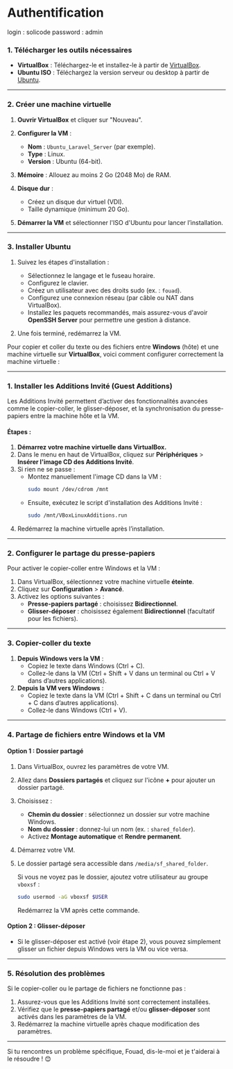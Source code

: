 # Authentification 

login : solicode
password : admin


### **1. Télécharger les outils nécessaires**

- **VirtualBox** : Téléchargez-le et installez-le à partir de [VirtualBox](https://www.virtualbox.org/).
- **Ubuntu ISO** : Téléchargez la version serveur ou desktop à partir de [Ubuntu](https://ubuntu.com/download).

---

### **2. Créer une machine virtuelle**
1. **Ouvrir VirtualBox** et cliquer sur "Nouveau".
2. **Configurer la VM** :
   - **Nom** : `Ubuntu_Laravel_Server` (par exemple).
   - **Type** : Linux.
   - **Version** : Ubuntu (64-bit).
3. **Mémoire** : Allouez au moins 2 Go (2048 Mo) de RAM.
4. **Disque dur** :
   - Créez un disque dur virtuel (VDI).
   - Taille dynamique (minimum 20 Go).

5. **Démarrer la VM** et sélectionner l'ISO d'Ubuntu pour lancer l’installation.

---

### **3. Installer Ubuntu**
1. Suivez les étapes d'installation :
   - Sélectionnez le langage et le fuseau horaire.
   - Configurez le clavier.
   - Créez un utilisateur avec des droits sudo (ex. : `fouad`).
   - Configurez une connexion réseau (par câble ou NAT dans VirtualBox).
   - Installez les paquets recommandés, mais assurez-vous d'avoir **OpenSSH Server** pour permettre une gestion à distance.

2. Une fois terminé, redémarrez la VM.




Pour copier et coller du texte ou des fichiers entre **Windows** (hôte) et une machine virtuelle sur **VirtualBox**, voici comment configurer correctement la machine virtuelle :

---

### **1. Installer les Additions Invité (Guest Additions)**

Les Additions Invité permettent d’activer des fonctionnalités avancées comme le copier-coller, le glisser-déposer, et la synchronisation du presse-papiers entre la machine hôte et la VM.

#### Étapes :

1. **Démarrez votre machine virtuelle dans VirtualBox.**
2. Dans le menu en haut de VirtualBox, cliquez sur **Périphériques** > **Insérer l'image CD des Additions Invité**.
3. Si rien ne se passe :
   - Montez manuellement l'image CD dans la VM :
     ```bash
     sudo mount /dev/cdrom /mnt
     ```
   - Ensuite, exécutez le script d'installation des Additions Invité :
     ```bash
     sudo /mnt/VBoxLinuxAdditions.run
     ```
4. Redémarrez la machine virtuelle après l’installation.

---

### **2. Configurer le partage du presse-papiers**
Pour activer le copier-coller entre Windows et la VM :
1. Dans VirtualBox, sélectionnez votre machine virtuelle **éteinte**.
2. Cliquez sur **Configuration** > **Avancé**.
3. Activez les options suivantes :
   - **Presse-papiers partagé** : choisissez **Bidirectionnel**.
   - **Glisser-déposer** : choisissez également **Bidirectionnel** (facultatif pour les fichiers).

---

### **3. Copier-coller du texte**

1. **Depuis Windows vers la VM** :
   - Copiez le texte dans Windows (Ctrl + C).
   - Collez-le dans la VM (Ctrl + Shift + V dans un terminal ou Ctrl + V dans d’autres applications).
2. **Depuis la VM vers Windows** :
   - Copiez le texte dans la VM (Ctrl + Shift + C dans un terminal ou Ctrl + C dans d’autres applications).
   - Collez-le dans Windows (Ctrl + V).

---

### **4. Partage de fichiers entre Windows et la VM**

#### **Option 1 : Dossier partagé**
1. Dans VirtualBox, ouvrez les paramètres de votre VM.
2. Allez dans **Dossiers partagés** et cliquez sur l'icône **+** pour ajouter un dossier partagé.
3. Choisissez :
   - **Chemin du dossier** : sélectionnez un dossier sur votre machine Windows.
   - **Nom du dossier** : donnez-lui un nom (ex. : `shared_folder`).
   - Activez **Montage automatique** et **Rendre permanent**.
4. Démarrez votre VM.
5. Le dossier partagé sera accessible dans `/media/sf_shared_folder`.

   Si vous ne voyez pas le dossier, ajoutez votre utilisateur au groupe `vboxsf` :
   ```bash
   sudo usermod -aG vboxsf $USER
   ```

   Redémarrez la VM après cette commande.

#### **Option 2 : Glisser-déposer**
- Si le glisser-déposer est activé (voir étape 2), vous pouvez simplement glisser un fichier depuis Windows vers la VM ou vice versa.

---

### **5. Résolution des problèmes**
Si le copier-coller ou le partage de fichiers ne fonctionne pas :
1. Assurez-vous que les Additions Invité sont correctement installées.
2. Vérifiez que le **presse-papiers partagé** et/ou **glisser-déposer** sont activés dans les paramètres de la VM.
3. Redémarrez la machine virtuelle après chaque modification des paramètres.

---

Si tu rencontres un problème spécifique, Fouad, dis-le-moi et je t'aiderai à le résoudre ! 😊



